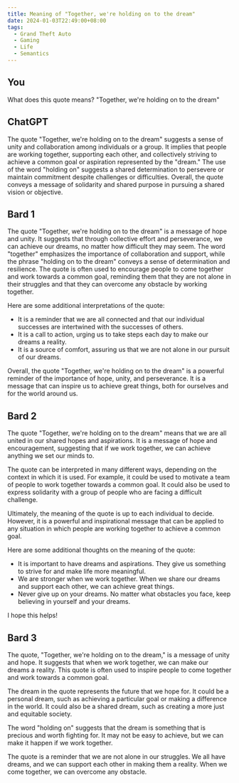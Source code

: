 ```yaml
---
title: Meaning of "Together, we're holding on to the dream"
date: 2024-01-03T22:49:00+08:00
tags:
  - Grand Theft Auto
  - Gaming
  - Life
  - Semantics
---
```

## You
What does this quote means? "Together, we're holding on to the dream"

## ChatGPT
The quote "Together, we're holding on to the dream" suggests a sense of unity and collaboration among individuals or a group. It implies that people are working together, supporting each other, and collectively striving to achieve a common goal or aspiration represented by the "dream." The use of the word "holding on" suggests a shared determination to persevere or maintain commitment despite challenges or difficulties. Overall, the quote conveys a message of solidarity and shared purpose in pursuing a shared vision or objective.

## Bard 1
The quote "Together, we're holding on to the dream" is a message of hope and unity. It suggests that through collective effort and perseverance, we can achieve our dreams, no matter how difficult they may seem. The word "together" emphasizes the importance of collaboration and support, while the phrase "holding on to the dream" conveys a sense of determination and resilience. The quote is often used to encourage people to come together and work towards a common goal, reminding them that they are not alone in their struggles and that they can overcome any obstacle by working together.

Here are some additional interpretations of the quote:

* It is a reminder that we are all connected and that our individual successes are intertwined with the successes of others.
* It is a call to action, urging us to take steps each day to make our dreams a reality.
* It is a source of comfort, assuring us that we are not alone in our pursuit of our dreams.

Overall, the quote "Together, we're holding on to the dream" is a powerful reminder of the importance of hope, unity, and perseverance. It is a message that can inspire us to achieve great things, both for ourselves and for the world around us.

## Bard 2
The quote "Together, we're holding on to the dream" means that we are all united in our shared hopes and aspirations. It is a message of hope and encouragement, suggesting that if we work together, we can achieve anything we set our minds to.

The quote can be interpreted in many different ways, depending on the context in which it is used. For example, it could be used to motivate a team of people to work together towards a common goal. It could also be used to express solidarity with a group of people who are facing a difficult challenge.

Ultimately, the meaning of the quote is up to each individual to decide. However, it is a powerful and inspirational message that can be applied to any situation in which people are working together to achieve a common goal.

Here are some additional thoughts on the meaning of the quote:

* It is important to have dreams and aspirations. They give us something to strive for and make life more meaningful.
* We are stronger when we work together. When we share our dreams and support each other, we can achieve great things.
* Never give up on your dreams. No matter what obstacles you face, keep believing in yourself and your dreams.

I hope this helps!

## Bard 3
The quote, "Together, we're holding on to the dream," is a message of unity and hope. It suggests that when we work together, we can make our dreams a reality. This quote is often used to inspire people to come together and work towards a common goal.

The dream in the quote represents the future that we hope for. It could be a personal dream, such as achieving a particular goal or making a difference in the world. It could also be a shared dream, such as creating a more just and equitable society.

The word "holding on" suggests that the dream is something that is precious and worth fighting for. It may not be easy to achieve, but we can make it happen if we work together.

The quote is a reminder that we are not alone in our struggles. We all have dreams, and we can support each other in making them a reality. When we come together, we can overcome any obstacle.